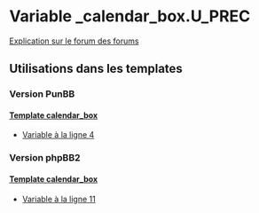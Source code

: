# Variable _calendar_box.U_PREC
[Explication sur le forum des forums](http://forum.forumactif.com/t294113-listing-des-variables#_calendar_box.U_PREC)
## Utilisations dans les templates
### Version PunBB
#### [Template calendar_box](punbb/calendar_box.md)
* [Variable à la ligne 4](../punbb/calendar_box.tpl#L4)
### Version phpBB2
#### [Template calendar_box](subsilver/calendar_box.md)
* [Variable à la ligne 11](../subsilver/calendar_box.tpl#L11)